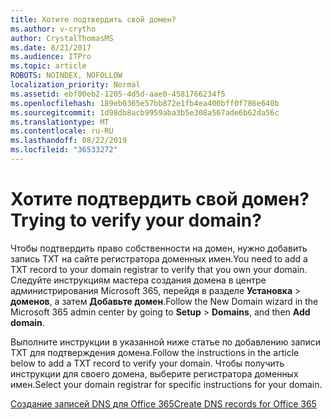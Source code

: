 ```yaml
---
title: Хотите подтвердить свой домен?
ms.author: v-crytho
author: CrystalThomasMS
ms.date: 8/21/2017
ms.audience: ITPro
ms.topic: article
ROBOTS: NOINDEX, NOFOLLOW
localization_priority: Normal
ms.assetid: ebf00eb2-1205-4d5d-aae0-4581766234f5
ms.openlocfilehash: 189eb0365e57bb872e1fb4ea400bff0f786e640b
ms.sourcegitcommit: 1d98db8acb9959aba3b5e308a567ade6b62da56c
ms.translationtype: MT
ms.contentlocale: ru-RU
ms.lasthandoff: 08/22/2019
ms.locfileid: "36533272"
---
```

# <a name="trying-to-verify-your-domain"></a><span data-ttu-id="0c0aa-102">Хотите подтвердить свой домен?</span><span class="sxs-lookup"><span data-stu-id="0c0aa-102">Trying to verify your domain?</span></span>

<span data-ttu-id="0c0aa-103">Чтобы подтвердить право собственности на домен, нужно добавить запись TXT на сайте регистратора доменных имен.</span><span class="sxs-lookup"><span data-stu-id="0c0aa-103">You need to add a TXT record to your domain registrar to verify that you own your domain.</span></span> <span data-ttu-id="0c0aa-104">Следуйте инструкциям мастера создания домена в центре администрирования Microsoft 365, перейдя в разделе **Установка** \> **доменов**, а затем **Добавьте домен**.</span><span class="sxs-lookup"><span data-stu-id="0c0aa-104">Follow the New Domain wizard in the Microsoft 365 admin center by going to **Setup** \> **Domains**, and then **Add domain**.</span></span> 
  
<span data-ttu-id="0c0aa-105">Выполните инструкции в указанной ниже статье по добавлению записи TXT для подтверждения домена.</span><span class="sxs-lookup"><span data-stu-id="0c0aa-105">Follow the instructions in the article below to add a TXT record to verify your domain.</span></span> <span data-ttu-id="0c0aa-106">Чтобы получить инструкции для своего домена, выберите регистратора доменных имен.</span><span class="sxs-lookup"><span data-stu-id="0c0aa-106">Select your domain registrar for specific instructions for your domain.</span></span>
  
[<span data-ttu-id="0c0aa-107">Создание записей DNS для Office 365</span><span class="sxs-lookup"><span data-stu-id="0c0aa-107">Create DNS records for Office 365</span></span>](https://support.office.com/article/Create-DNS-records-for-Office-365-when-you-manage-your-DNS-records-B0F3FDCA-8A80-4E8E-9EF3-61E8A2A9AB23.aspx)
  

